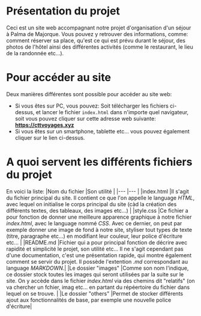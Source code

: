 # Présentation du projet
Ceci est un site web accompagnant notre projet d'organisation d'un séjour à Palma de Majorque. Vous pouvez y retrouver des informations, comme: comment réserver sa place, qu'est ce qui est prévu durant le séjour, des photos de l'hôtel ainsi des différentes activités (comme le restaurant, le lieu de la randonnée etc...).

# Pour accéder au site
Deux manières différentes sont possible pour accéder au site web:

  - Si vous êtes sur PC, vous pouvez: Soit télécharger les fichiers ci-dessus, et lancer le fichier `index.html` dans n'importe quel navigateur, soit vous pouvez cliquer sur cette adresse web suivante: **https://cttvoyages.xyz**
  - Si vous êtes sur un smartphone, tablette etc... vous pouvez également cliquer sur le lien ci-dessus.


# A quoi servent les différents fichiers du projet
En voici la liste:
|Nom du fichier |Son utilité |
|--- |--- |
|index.html |Il s'agit du fichier principal du site. Il contient ce que l'on appelle le language *HTML*, avec lequel on initialise le corps principal du site (càd la création des différents textes, des tableaux, des images etc...) |
|style.css |Ce fichier a pour fonction de donner une meilleure apparence graphique à notre fichier *index.html*, avec le language nommé *CSS*. Avec ce dernier, on peut par exemple donner une image de fond à notre site, styliser tout types de texte (titre, paragraphe etc...) en modifiant leur couleur, leur police d'écriture etc... |
|README.md |Fichier qui a pour principal fonction de décrire avec rapidité et simplicité le projet, son utilité etc... Il ne s'agit cependant pas d'une documentation, c'est une présentation rapide, qui montre également comment se servir du projet. Il possède l'extention *.md* correspondant au language *MARKDOWN*.|
|Le dossier "images" |Comme son nom l'indique, ce dossier stock toutes les images qui seront utilisées par la suite sur le site. On y accède dans le fichier *index.html* via des chemins dit "relatifs" (on va chercher un fchier, imag etc... en partant du répéertoire du fichier dans lequel on se trouve. |
|Le dossier "others" |Permet de stocker différents ajout aux fonctionnalités de base, par exemple une nouvelle police d'écriture|
